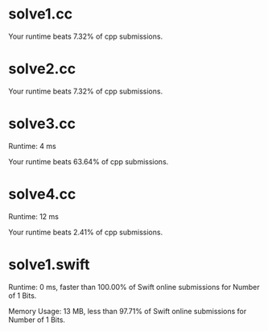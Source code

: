 # solve1.cc

Your runtime beats 7.32% of cpp submissions.

# solve2.cc

Your runtime beats 7.32% of cpp submissions.

# solve3.cc

Runtime: 4 ms

Your runtime beats 63.64% of cpp submissions.

# solve4.cc

Runtime: 12 ms

Your runtime beats 2.41% of cpp submissions.

# solve1.swift

Runtime: 0 ms, faster than 100.00% of Swift online submissions for Number of 1 Bits.

Memory Usage: 13 MB, less than 97.71% of Swift online submissions for Number of 1 Bits.
